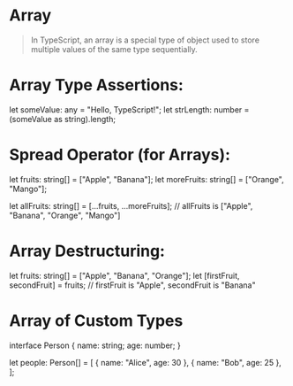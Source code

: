 # Array

> In TypeScript, an array is a special type of object used to store multiple values of the same type sequentially.

# Array Type Assertions:

let someValue: any = "Hello, TypeScript!";
let strLength: number = (someValue as string).length;


# Spread Operator (for Arrays):

let fruits: string[] = ["Apple", "Banana"];
let moreFruits: string[] = ["Orange", "Mango"];

let allFruits: string[] = [...fruits, ...moreFruits];
// allFruits is ["Apple", "Banana", "Orange", "Mango"]



# Array Destructuring:

let fruits: string[] = ["Apple", "Banana", "Orange"];
let [firstFruit, secondFruit] = fruits;
// firstFruit is "Apple", secondFruit is "Banana"


# Array of Custom Types

interface Person {
  name: string;
  age: number;
}

let people: Person[] = [
  { name: "Alice", age: 30 },
  { name: "Bob", age: 25 },
];
